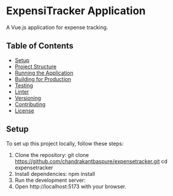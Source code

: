 # ExpensiTracker Application

A Vue.js application for expense tracking.

## Table of Contents

- [Setup](#setup)
- [Project Structure](#project-structure)
- [Running the Application](#running-the-application)
- [Building for Production](#building-for-production)
- [Testing](#testing)
- [Linter](#linter)
- [Versioning](#versioning)
- [Contributing](#contributing)
- [License](#license)

## Setup

To set up this project locally, follow these steps:

1. Clone the repository:
   git clone https://github.com/chandrakantbaspure/expensetracker.git cd expensetracker
2. Install dependencies:
    npm install
3. Run the development server:
4.  Open http://localhost:5173 with your browser.
